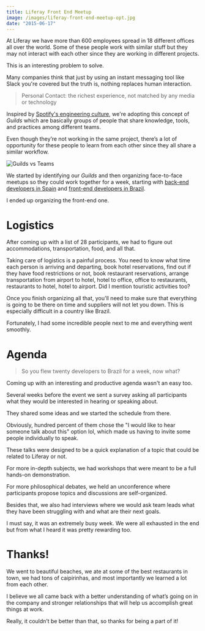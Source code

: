 ```yaml
---
title: Liferay Front End Meetup
image: /images/liferay-front-end-meetup-opt.jpg
date: "2015-06-17"
---
```


At Liferay we have more than 600 employees spread in 18 different offices all over the world. Some of these people work with similar stuff but they may not interact with each other since they are working in different projects.

This is an interesting problem to solve.

Many companies think that just by using an instant messaging tool like Slack you're covered but the truth is, nothing replaces human interaction.

> Personal Contact: the richest experience, not matched by any media or technology

Inspired by [Spotify's engineering culture](https://vimeo.com/85490944), we're adopting this concept of _Guilds_ which are basically groups of people that share knowledge, tools, and practices among different teams.

Even though they’re not working in the same project, there’s a lot of opportunity for these people to learn from each other since they all share a similar workflow.

![Guilds vs Teams](https://d262ilb51hltx0.cloudfront.net/max/1600/1*bsWhRyp1FE6a600mLp90rg.png)

We started by identifying our _Guilds_ and then organizing face-to-face meetups so they could work together for a week, starting with [back-end developers in Spain](https://twitter.com/liferayeng/status/592952129515565056) and [front-end developers in Brazil](https://twitter.com/liferayeng/status/605789674280394752).

I ended up organizing the front-end one.

# Logistics

After coming up with a list of 28 participants, we had to figure out accommodations, transportation, food, and all that.

Taking care of logistics is a painful process. You need to know what time each person is arriving and departing, book hotel reservations, find out if they have food restrictions or not, book restaurant reservations, arrange transportation from airport to hotel, hotel to office, office to restaurants, restaurants to hotel, hotel to airport. Did I mention touristic activities too?

Once you finish organizing all that, you'll need to make sure that everything is going to be there on time and suppliers will not let you down. This is especially difficult in a country like Brazil.

Fortunately, I had some incredible people next to me and everything went smoothly.

# Agenda

> So you flew twenty developers to Brazil for a week, now what?

Coming up with an interesting and productive agenda wasn't an easy too.

Several weeks before the event we sent a survey asking all participants what they would be interested in hearing or speaking about.

They shared some ideas and we started the schedule from there.

Obviously, hundred percent of them chose the "I would like to hear someone talk about this" option lol, which made us having to invite some people individually to speak.

These talks were designed to be a quick explanation of a topic that could be related to Liferay or not.

For more in-depth subjects, we had workshops that were meant to be a full hands-on demonstration.

For more philosophical debates, we held an unconference where participants propose topics and discussions are self-organized.

Besides that, we also had interviews where we would ask team leads what they have been struggling with and what are their next goals.

I must say, it was an extremely busy week. We were all exhausted in the end but from what I heard it was pretty rewarding too.

# Thanks!

We went to beautiful beaches, we ate at some of the best restaurants in town, we had tons of caipirinhas, and most importantly we learned a lot from each other.

I believe we all came back with a better understanding of what’s going on in the company and stronger relationships that will help us accomplish great things at work.

Really, it couldn’t be better than that, so thanks for being a part of it!
